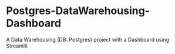 # Postgres-DataWarehousing-Dashboard
A Data Warehousing (DB: Postgres) project with a Dashboard using Streamlit
